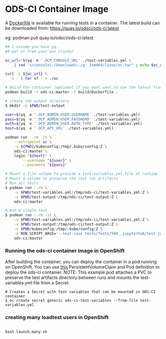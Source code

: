 # ODS-CI Container Image

A [Dockerfile](Dockerfile) is available for running tests in a container.
The latest build can be downloaded from: https://quay.io/odsci/ods-ci:latest

eg: podman pull quay.io/odsci/ods-ci:latest

```bash
## I assume you have yq.
## get oc from your own cluster

oc_url="$(yq  e '.OCP_CONSOLE_URL' ./test-variables.yml \
    | sed 's/console\-/downloads\-/g' )amd64/linux/oc.tar" ; echo $oc_url

curl -L ${oc_url} \
  -o - | tar xf - > ./oc

# Build the container (optional if you dont want to use the latest from quay.io/odsci)
podman build -t ods-ci:master -f build/Dockerfile .

# create the output directory
$ mkdir -p $PWD/test-output

user=$(yq  e '.OCP_ADMIN_USER.USERNAME' ./test-variables.yml)
pass=$(yq  e '.OCP_ADMIN_USER.PASSWORD' ./test-variables.yml)
auth=$(yq  e '.OCP_ADMIN_USER.AUTH_TYPE' ./test-variables.yml)
host=$(yq  e '.OCP_API_URL' ./test-variables.yml)

podman run --rm -it \
    --entrypoint oc \
    -v ${PWD}/kubeconfig:/tmp/.kube/config:Z \
    ods-ci:master \
    login "${host}" \
        --username "${user}" \
        --password "${pass}"

# Mount a file volume to provide a test-variables.yml file at runtime
# Mount a volume to preserve the test run artifacts
# Run all tests
$ podman run --rm \
    -v $PWD/test-variables.yml:/tmp/ods-ci/test-variables.yml:Z \
    -v $PWD/test-output:/tmp/ods-ci/test-output:Z \
    ods-ci:master

# Run a single test
$ podman run --rm -it \
    -v $PWD/test-variables.yml:/tmp/ods-ci/test-variables.yml:Z \
    -v $PWD/test-output:/tmp/ods-ci/test-output:Z \
    -v $PWD/kubeconfig:/tmp/.kube/config:Z \
    -e RUN_SCRIPT_ARGS='--test-case tests/Tests/500__jupyterhub/test-jupyterlab-git-notebook.robot'  \
    ods-ci:master

```

### Running the ods-ci container image in OpenShift

After building the container, you can deploy the container in a pod running on OpenShift. You can use [this](./ods-ci.pod.yaml) PersistentVolumeClaim and Pod definition to deploy the ods-ci container.  NOTE: This example pod attaches a PVC to preserve the test artifacts directory between runs and mounts the test-variables.yml file from a Secret.

```
# Creates a Secret with test variables that can be mounted in ODS-CI container
$ oc create secret generic ods-ci-test-variables --from-file test-variables.yml
```


### creating many loadtest users in OpenShift

```

bash launch.many.sh
```


<!--
```bash
oc get secrets htpasswd-secret -n openshift-config

htpasswd -c htpasswd.txt userone


podman run --rm -it \
    -v $PWD/user01.yml:/tmp/ods-ci/test-variables.yml:Z \
    -v $PWD/test-output:/tmp/ods-ci/test-output:Z \
    -v $PWD/kubeconfig:/tmp/.kube/config:Z \
    -e RUN_SCRIPT_ARGS='--test-case tests/Tests/500__jupyterhub/test-jupyterlab-git-notebook.robot'  \
    ods-ci:master




htpasswd -c -B -b htpasswd.txt admin-loadtest P@ss-loadtest123
for i in {001..100};
do
   htpasswd  -B -b htpasswd.txt fakeuser$i fakepass
done



function fakeuser(){
    mkdir -p ./test-output/fakeuser$1
    cp ./test-variables.yml ./test-output/fakeuser$1/var.yml
    cp ./kubeconfig ./test-output/fakeuser$1/kubeconfig
    export fake="fakeuser${1}"
    echo $fake
    yq e -i '
        .TEST_USER.USERNAME = strenv(fake)  |
        .TEST_USER.PASSWORD = "fakepass"
        ' ./test-output/fakeuser$1/var.yml

    # podman run --rm -d \
    podman run --rm -it \
        -v $PWD/test-output/fakeuser$1/var.yml:/tmp/ods-ci/test-variables.yml:Z \
        -v $PWD/test-output/fakeuser$1:/tmp/ods-ci/test-output:Z \
        -v $PWD/test-output/fakeuser$1/kubeconfig:/tmp/.kube/config:Z \
        -e RUN_SCRIPT_ARGS='--test-case tests/Tests/500__jupyterhub/test-jupyterlab-git-notebook.robot'  \
        ods-ci:master

}

for i in {006..010};
do
    fakeuser $i &
done



for i in {001..005};
do
    fakeuser $i
done
``` -->


